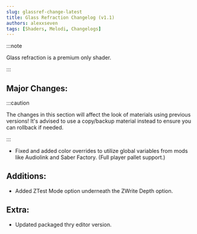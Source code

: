 ```yaml
---
slug: glassref-change-latest
title: Glass Refraction Changelog (v1.1)
authors: alexxseven
tags: [Shaders, Melodi, Changelogs]
---
```


:::note 

Glass refraction is a premium only shader.

:::

## Major Changes:
:::caution

The changes in this section will affect the look of materials using previous versions! It's advised to use a copy/backup material instead to ensure you can rollback if needed.

:::
- Fixed and added color overrides to utilize global variables from mods like Audiolink and Saber Factory. (Full player pallet support.)

## Additions:
- Added ZTest Mode option underneath the ZWrite Depth option.

## Extra:
- Updated packaged thry editor version.